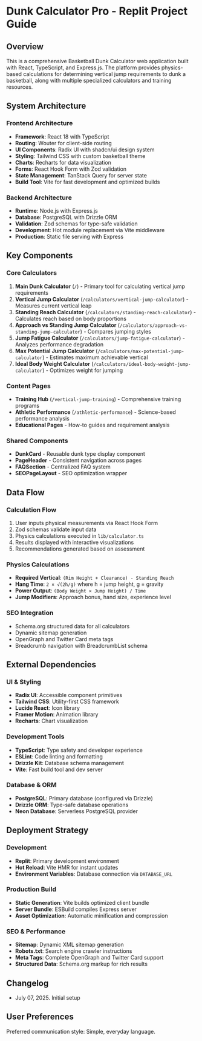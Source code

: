 # Dunk Calculator Pro - Replit Project Guide

## Overview

This is a comprehensive Basketball Dunk Calculator web application built with React, TypeScript, and Express.js. The platform provides physics-based calculations for determining vertical jump requirements to dunk a basketball, along with multiple specialized calculators and training resources.

## System Architecture

### Frontend Architecture
- **Framework**: React 18 with TypeScript
- **Routing**: Wouter for client-side routing
- **UI Components**: Radix UI with shadcn/ui design system
- **Styling**: Tailwind CSS with custom basketball theme
- **Charts**: Recharts for data visualization
- **Forms**: React Hook Form with Zod validation
- **State Management**: TanStack Query for server state
- **Build Tool**: Vite for fast development and optimized builds

### Backend Architecture
- **Runtime**: Node.js with Express.js
- **Database**: PostgreSQL with Drizzle ORM
- **Validation**: Zod schemas for type-safe validation
- **Development**: Hot module replacement via Vite middleware
- **Production**: Static file serving with Express

## Key Components

### Core Calculators
1. **Main Dunk Calculator** (`/`) - Primary tool for calculating vertical jump requirements
2. **Vertical Jump Calculator** (`/calculators/vertical-jump-calculator`) - Measures current vertical leap
3. **Standing Reach Calculator** (`/calculators/standing-reach-calculator`) - Calculates reach based on body proportions
4. **Approach vs Standing Jump Calculator** (`/calculators/approach-vs-standing-jump-calculator`) - Compares jumping styles
5. **Jump Fatigue Calculator** (`/calculators/jump-fatigue-calculator`) - Analyzes performance degradation
6. **Max Potential Jump Calculator** (`/calculators/max-potential-jump-calculator`) - Estimates maximum achievable vertical
7. **Ideal Body Weight Calculator** (`/calculators/ideal-body-weight-jump-calculator`) - Optimizes weight for jumping

### Content Pages
- **Training Hub** (`/vertical-jump-training`) - Comprehensive training programs
- **Athletic Performance** (`/athletic-performance`) - Science-based performance analysis
- **Educational Pages** - How-to guides and requirement analysis

### Shared Components
- **DunkCard** - Reusable dunk type display component
- **PageHeader** - Consistent navigation across pages
- **FAQSection** - Centralized FAQ system
- **SEOPageLayout** - SEO optimization wrapper

## Data Flow

### Calculation Flow
1. User inputs physical measurements via React Hook Form
2. Zod schemas validate input data
3. Physics calculations executed in `lib/calculator.ts`
4. Results displayed with interactive visualizations
5. Recommendations generated based on assessment

### Physics Calculations
- **Required Vertical**: `(Rim Height + Clearance) - Standing Reach`
- **Hang Time**: `2 × √(2h/g)` where h = jump height, g = gravity
- **Power Output**: `(Body Weight × Jump Height) / Time`
- **Jump Modifiers**: Approach bonus, hand size, experience level

### SEO Integration
- Schema.org structured data for all calculators
- Dynamic sitemap generation
- OpenGraph and Twitter Card meta tags
- Breadcrumb navigation with BreadcrumbList schema

## External Dependencies

### UI & Styling
- **Radix UI**: Accessible component primitives
- **Tailwind CSS**: Utility-first CSS framework
- **Lucide React**: Icon library
- **Framer Motion**: Animation library
- **Recharts**: Chart visualization

### Development Tools
- **TypeScript**: Type safety and developer experience
- **ESLint**: Code linting and formatting
- **Drizzle Kit**: Database schema management
- **Vite**: Fast build tool and dev server

### Database & ORM
- **PostgreSQL**: Primary database (configured via Drizzle)
- **Drizzle ORM**: Type-safe database operations
- **Neon Database**: Serverless PostgreSQL provider

## Deployment Strategy

### Development
- **Replit**: Primary development environment
- **Hot Reload**: Vite HMR for instant updates
- **Environment Variables**: Database connection via `DATABASE_URL`

### Production Build
- **Static Generation**: Vite builds optimized client bundle
- **Server Bundle**: ESBuild compiles Express server
- **Asset Optimization**: Automatic minification and compression

### SEO & Performance
- **Sitemap**: Dynamic XML sitemap generation
- **Robots.txt**: Search engine crawler instructions
- **Meta Tags**: Complete OpenGraph and Twitter Card support
- **Structured Data**: Schema.org markup for rich results

## Changelog

- July 07, 2025. Initial setup

## User Preferences

Preferred communication style: Simple, everyday language.